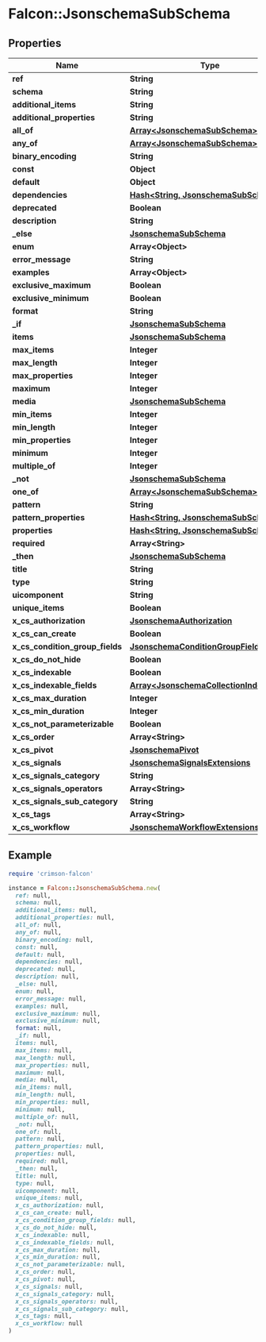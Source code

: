 # Falcon::JsonschemaSubSchema

## Properties

| Name | Type | Description | Notes |
| ---- | ---- | ----------- | ----- |
| **ref** | **String** |  | [optional] |
| **schema** | **String** |  | [optional] |
| **additional_items** | **String** |  | [optional] |
| **additional_properties** | **String** |  | [optional] |
| **all_of** | [**Array&lt;JsonschemaSubSchema&gt;**](JsonschemaSubSchema.md) |  | [optional] |
| **any_of** | [**Array&lt;JsonschemaSubSchema&gt;**](JsonschemaSubSchema.md) |  | [optional] |
| **binary_encoding** | **String** |  | [optional] |
| **const** | **Object** |  | [optional] |
| **default** | **Object** |  | [optional] |
| **dependencies** | [**Hash&lt;String, JsonschemaSubSchema&gt;**](JsonschemaSubSchema.md) |  | [optional] |
| **deprecated** | **Boolean** |  | [optional] |
| **description** | **String** |  | [optional] |
| **_else** | [**JsonschemaSubSchema**](JsonschemaSubSchema.md) |  | [optional] |
| **enum** | **Array&lt;Object&gt;** |  | [optional] |
| **error_message** | **String** |  | [optional] |
| **examples** | **Array&lt;Object&gt;** |  | [optional] |
| **exclusive_maximum** | **Boolean** |  | [optional] |
| **exclusive_minimum** | **Boolean** |  | [optional] |
| **format** | **String** |  | [optional] |
| **_if** | [**JsonschemaSubSchema**](JsonschemaSubSchema.md) |  | [optional] |
| **items** | [**JsonschemaSubSchema**](JsonschemaSubSchema.md) |  | [optional] |
| **max_items** | **Integer** |  | [optional] |
| **max_length** | **Integer** |  | [optional] |
| **max_properties** | **Integer** |  | [optional] |
| **maximum** | **Integer** |  | [optional] |
| **media** | [**JsonschemaSubSchema**](JsonschemaSubSchema.md) |  | [optional] |
| **min_items** | **Integer** |  | [optional] |
| **min_length** | **Integer** |  | [optional] |
| **min_properties** | **Integer** |  | [optional] |
| **minimum** | **Integer** |  | [optional] |
| **multiple_of** | **Integer** |  | [optional] |
| **_not** | [**JsonschemaSubSchema**](JsonschemaSubSchema.md) |  | [optional] |
| **one_of** | [**Array&lt;JsonschemaSubSchema&gt;**](JsonschemaSubSchema.md) |  | [optional] |
| **pattern** | **String** |  | [optional] |
| **pattern_properties** | [**Hash&lt;String, JsonschemaSubSchema&gt;**](JsonschemaSubSchema.md) |  | [optional] |
| **properties** | [**Hash&lt;String, JsonschemaSubSchema&gt;**](JsonschemaSubSchema.md) |  | [optional] |
| **required** | **Array&lt;String&gt;** |  | [optional] |
| **_then** | [**JsonschemaSubSchema**](JsonschemaSubSchema.md) |  | [optional] |
| **title** | **String** |  | [optional] |
| **type** | **String** |  | [optional] |
| **uicomponent** | **String** |  | [optional] |
| **unique_items** | **Boolean** |  | [optional] |
| **x_cs_authorization** | [**JsonschemaAuthorization**](JsonschemaAuthorization.md) |  | [optional] |
| **x_cs_can_create** | **Boolean** |  | [optional] |
| **x_cs_condition_group_fields** | [**JsonschemaConditionGroupFields**](JsonschemaConditionGroupFields.md) |  | [optional] |
| **x_cs_do_not_hide** | **Boolean** |  | [optional] |
| **x_cs_indexable** | **Boolean** |  | [optional] |
| **x_cs_indexable_fields** | [**Array&lt;JsonschemaCollectionIndexField&gt;**](JsonschemaCollectionIndexField.md) |  | [optional] |
| **x_cs_max_duration** | **Integer** |  | [optional] |
| **x_cs_min_duration** | **Integer** |  | [optional] |
| **x_cs_not_parameterizable** | **Boolean** |  | [optional] |
| **x_cs_order** | **Array&lt;String&gt;** |  | [optional] |
| **x_cs_pivot** | [**JsonschemaPivot**](JsonschemaPivot.md) |  | [optional] |
| **x_cs_signals** | [**JsonschemaSignalsExtensions**](JsonschemaSignalsExtensions.md) |  | [optional] |
| **x_cs_signals_category** | **String** |  | [optional] |
| **x_cs_signals_operators** | **Array&lt;String&gt;** |  | [optional] |
| **x_cs_signals_sub_category** | **String** |  | [optional] |
| **x_cs_tags** | **Array&lt;String&gt;** |  | [optional] |
| **x_cs_workflow** | [**JsonschemaWorkflowExtensions**](JsonschemaWorkflowExtensions.md) |  | [optional] |

## Example

```ruby
require 'crimson-falcon'

instance = Falcon::JsonschemaSubSchema.new(
  ref: null,
  schema: null,
  additional_items: null,
  additional_properties: null,
  all_of: null,
  any_of: null,
  binary_encoding: null,
  const: null,
  default: null,
  dependencies: null,
  deprecated: null,
  description: null,
  _else: null,
  enum: null,
  error_message: null,
  examples: null,
  exclusive_maximum: null,
  exclusive_minimum: null,
  format: null,
  _if: null,
  items: null,
  max_items: null,
  max_length: null,
  max_properties: null,
  maximum: null,
  media: null,
  min_items: null,
  min_length: null,
  min_properties: null,
  minimum: null,
  multiple_of: null,
  _not: null,
  one_of: null,
  pattern: null,
  pattern_properties: null,
  properties: null,
  required: null,
  _then: null,
  title: null,
  type: null,
  uicomponent: null,
  unique_items: null,
  x_cs_authorization: null,
  x_cs_can_create: null,
  x_cs_condition_group_fields: null,
  x_cs_do_not_hide: null,
  x_cs_indexable: null,
  x_cs_indexable_fields: null,
  x_cs_max_duration: null,
  x_cs_min_duration: null,
  x_cs_not_parameterizable: null,
  x_cs_order: null,
  x_cs_pivot: null,
  x_cs_signals: null,
  x_cs_signals_category: null,
  x_cs_signals_operators: null,
  x_cs_signals_sub_category: null,
  x_cs_tags: null,
  x_cs_workflow: null
)
```

